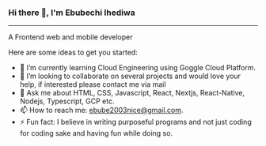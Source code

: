 ### Hi there 👋, I'm Ebubechi Ihediwa
-------------------------------------

A Frontend web and mobile developer

Here are some ideas to get you started:

- 🌱 I’m currently learning Cloud Engineering using Goggle Cloud Platform.
- 👯 I’m looking to collaborate on several projects and would love your help, if interested please contact me via mail
- 💬 Ask me about HTML, CSS, Javascript, React, Nextjs, React-Native, Nodejs, Typescript, GCP etc.
- 📫 How to reach me: ebube2003nice@gmail.com.
- ⚡ Fun fact: I believe in writing purposeful programs and not just coding for coding sake and having fun while doing so.

